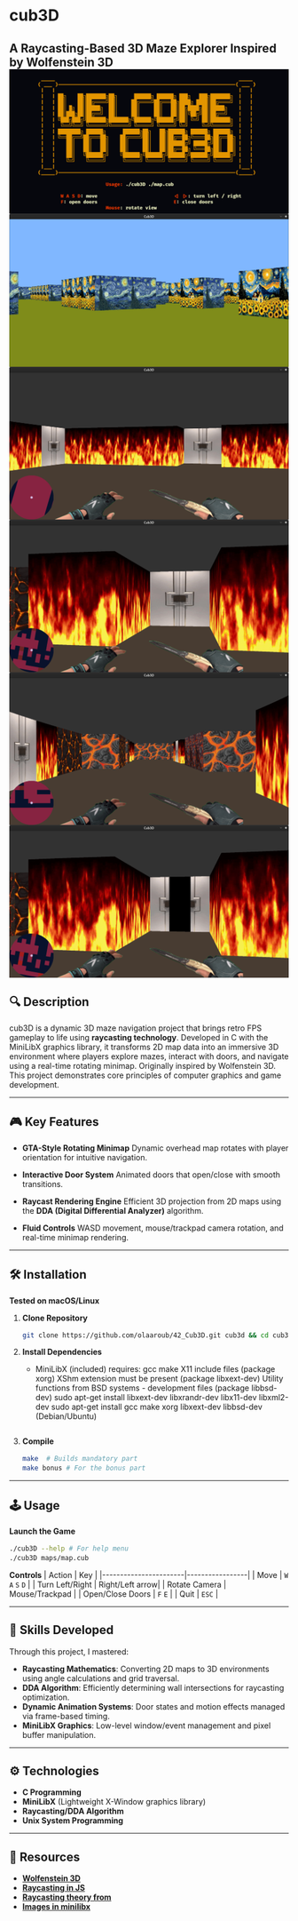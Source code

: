 # cub3D

**A Raycasting-Based 3D Maze Explorer Inspired by Wolfenstein 3D**
<img align="center" src="imgs/screenshots/help.png" alt="Screenshot of the game" />
<img align="center" src="imgs/screenshots/1.png" alt="Screenshot of the game" />
<img align="center" src="imgs/screenshots/2.png" alt="Screenshot of the game" />
<img align="center" src="imgs/screenshots/3.png" alt="Screenshot of the game" />
<img align="center" src="imgs/screenshots/5.png" alt="Screenshot of the game" />
<img align="center" src="imgs/screenshots/4.png" alt="Screenshot of the game" />
---

## 🔍 Description
cub3D is a dynamic 3D maze navigation project that brings retro FPS gameplay to life using **raycasting technology**.
Developed in C with the MiniLibX graphics library, it transforms 2D map data into an immersive 3D environment where players explore mazes,
interact with doors, and navigate using a real-time rotating minimap. Originally inspired by Wolfenstein 3D.
This project demonstrates core principles of computer graphics and game development.

---

## 🎮 Key Features
- **GTA-Style Rotating Minimap**
  Dynamic overhead map rotates with player orientation for intuitive navigation.

- **Interactive Door System**
  Animated doors that open/close with smooth transitions.

- **Raycast Rendering Engine**
  Efficient 3D projection from 2D maps using the **DDA (Digital Differential Analyzer)** algorithm.

- **Fluid Controls**
  WASD movement, mouse/trackpad camera rotation, and real-time minimap rendering.

---

## 🛠️ Installation
**Tested on macOS/Linux**

1. **Clone Repository**
   ```bash
   git clone https://github.com/olaaroub/42_Cub3D.git cub3d && cd cub3D
   ```

2. **Install Dependencies**
   - MiniLibX (included) requires:
     gcc
     make
     X11 include files (package xorg)
     XShm extension must be present (package libxext-dev)
     Utility functions from BSD systems - development files (package libbsd-dev)
     sudo apt-get install libxext-dev libxrandr-dev libx11-dev libxml2-dev
     sudo apt-get install gcc make xorg libxext-dev libbsd-dev (Debian/Ubuntu)
     ```

3. **Compile**
   ```bash
   make  # Builds mandatory part
   make bonus # For the bonus part
   ```

---

## 🕹️ Usage
**Launch the Game**
```bash
./cub3D --help # For help menu
./cub3D maps/map.cub
```

**Controls**
|       Action          |       Key       |
|-----------------------|-----------------|
| Move                  | `W` `A` `S` `D` |
| Turn Left/Right       | Right/Left arrow|
| Rotate Camera         | Mouse/Trackpad  |
| Open/Close Doors      | `F`      `E`    |
| Quit                  | `ESC`           |

---

## 🧠 Skills Developed
Through this project, I mastered:
- **Raycasting Mathematics**: Converting 2D maps to 3D environments using angle calculations and grid traversal.
- **DDA Algorithm**: Efficiently determining wall intersections for raycasting optimization.
- **Dynamic Animation Systems**: Door states and motion effects managed via frame-based timing.
- **MiniLibX Graphics**: Low-level window/event management and pixel buffer manipulation.

---

## ⚙️ Technologies
- **C Programming**
- **MiniLibX** (Lightweight X-Window graphics library)
- **Raycasting/DDA Algorithm**
- **Unix System Programming**

---

## 🌟 Resources
* [**Wolfenstein 3D**](http://users.atw.hu/wolf3d/)
* [**Raycasting in JS**](http://www.playfuljs.com/a-first-person-engine-in-265-lines/)
* [**Raycasting theory from**](https://lodev.org/cgtutor/raycasting.html)
* [**Images in minilibx**](https://github.com/keuhdall/images_example)
```
